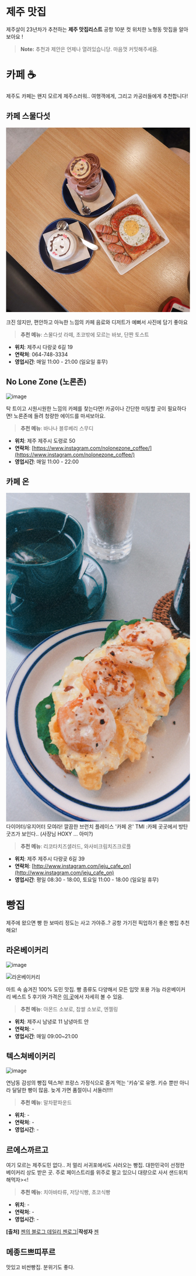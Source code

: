 # 제주 맛집

제주살이 23년차가 추천하는 **제주 맛집리스트**
공항 10분 컷 위치한  노형동 맛집을 알아보아요 !


> **Note:**  추천과 제안은 언제나 열려있습니당. 마음껏 커밋해주세욤.


# 카페 ☕️

제주도 카페는 왠지 모르게 제주스러워.. 
여행객에게, 그리고 카공러들에게 추천합니다!

## 카페 스물다섯
![image](/images/cafe25.jpg)

크진 않지만, 편안하고 아늑한 느낌의 카페
음료와 디저트가 예뻐서 사진에 담기 좋아요 

> **추천 메뉴**: 스물다섯 라떼, 초코밖에 모르는 바보, 단짠 토스트 

- **위치**: 제주시 다랑곶 6길 19
- **연락처**: 064-748-3334
- **영업시간**: 매일 11:00 - 21:00 (일요일 휴무)

## No Lone Zone (노론존)
![image](/images/NoLonZone.jpg)

탁 트이고 시원시원한 느낌의 카페를 찾는다면!
카공이나 간단한 미팅할 곳이 필요하다면!
노론존에 들려 청량한 에이드를 마셔보아요.

> **추천 메뉴**: 바나나 블루베리 스무디

- **위치**: 제주 제주시 도령로 50
- **연락처**: [https://www.instagram.com/nolonezone_coffee/](https://www.instagram.com/nolonezone_coffee/)
- **영업시간**: 매일  11:00 - 22:00

## 카페 온 
![image](/images/CafeOn.jpg)
다이어터/유지어터 모여라!
깔끔한 브런치 플레이스 '카페 온'
TMI :카페 곳곳에서 방탄 굿즈가 보인다..
(사장님 HOXY ... 아미?)

> **추천 메뉴**: 리코타치즈샐러드, 와사비크림치즈크로플

- **위치**: 제주 제주시 다랑곶 6길 39
- **연락처**: [http://www.instagram.com/jeju_cafe_on](http://www.instagram.com/jeju_cafe_on)
- **영업시간**: 평일 08:30 - 18:00, 토요일 11:00 - 18:00 (일요일 휴무)


# 빵집

제주에 왔으면 빵 한 보따리 정도는 사고 가야쥬..?
공항 가기전 픽업하기 좋은 빵집 추천해요!

## 라온베이커리
![image](/images/RaonBakery.gif)


![라온베이커리](https://blog.naver.com/PostView.nhn?blogId=jjenesaisquoi&logNo=222049187691&parentCategoryNo=&categoryNo=40&viewDate=&isShowPopularPosts=true&from=search#)

마트 속 숨겨진 100% 도민 맛집.
빵 종류도 다양해서 모든 입맛 포용 가능
라온베이커리 베스트 5 후기와 가격은
[이 곳](https://blog.naver.com/jjenesaisquoi/222006446631)에서 자세히 볼 수 있음.

> **추천 메뉴**: 아몬드 소보로, 찹쌀 소보로, 엔젤링

- **위치**: 제주시 남녕로 11 남녕마트 안
- **연락처**:  -
- **영업시간**: 매일 09:00~21:00



## 텍스쳐베이커리
![image](/images/Texture1.jpg)

연남동 감성의 빵집 텍스쳐!
프랑스 가정식으로 즐겨 먹는 '키슈'로 유명.
키슈 뿐만 아니라 달달한 빵이 많음.
늦게 가면 품절이니 서둘러!!!!

> **추천 메뉴**:  말차팥파운드

- **위치**: -
- **연락처**:  -
- **영업시간**: -


## 르에스까르고

여기 모르는 제주도민 없다..
저 멀리 서귀포에서도 사러오는 빵집.
대한민국이 선정한 베이커리 상도 받은 곳.
주로 페이스트리를 위주로 팔고 있으니
대량으로 사서 샌드위치 해먹자><!

> **추천 메뉴**:  치아바타류, 저당식빵, 초코식빵 

- **위치**: -
- **연락처**:  -
- **영업시간**: -


**[출처]** [젠의 블로그 데일리 젠로그](https://blog.naver.com/jjenesaisquoi/222049187691)|**작성자** [젠](https://blog.naver.com/jjenesaisquoi)

## 메종드쁘띠푸르

맛있고 비싼빵집. 분위기도 좋다.

